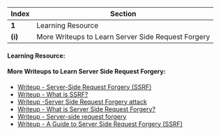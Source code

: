 Index | Section
---   | ---
**1** | Learning Resource
**(i)** | More Writeups to Learn Server Side Request Forgery





#### Learning Resource:


#### More Writeups to Learn Server Side Request Forgery:

  * [Writeup - Server-Side Request Forgery (SSRF)](https://www.imperva.com/learn/application-security/server-side-request-forgery-ssrf/#:~:text=What%20Is%20SSRF%3F,to%20read%20data%20from%20URLs.)
  * [Writeup - What is SSRF?](https://portswigger.net/web-security/ssrf)
  * [Writeup -Server Side Request Forgery attack](https://owasp.org/www-community/attacks/Server_Side_Request_Forgery)
  * [Writeup - What is Server Side Request Forgery?](https://www.acunetix.com/blog/articles/server-side-request-forgery-vulnerability/)
  * [Writeup - Server-side request forgery](https://learn.snyk.io/lessons/ssrf-server-side-request-forgery/javascript/)
  * [Writeup - A Guide to Server Side Request Forgery (SSRF)](https://www.cobalt.io/blog/a-pentesters-guide-to-server-side-request-forgery-ssrf)


